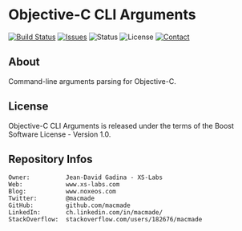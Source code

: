 Objective-C CLI Arguments
=========================

[![Build Status](https://img.shields.io/travis/macmade/Objective-C-CLI-Arguments.svg?branch=master&style=flat)](https://travis-ci.org/macmade/Objective-C-CLI-Arguments)
[![Issues](http://img.shields.io/github/issues/macmade/Objective-C-CLI-Arguments.svg?style=flat)](https://github.com/macmade/Objective-C-CLI-Arguments/issues)
![Status](https://img.shields.io/badge/status-inactive-lightgray.svg?style=flat)
![License](https://img.shields.io/badge/license-boost-brightgreen.svg?style=flat)
[![Contact](https://img.shields.io/badge/contact-@macmade-blue.svg?style=flat)](https://twitter.com/macmade)

About
-----

Command-line arguments parsing for Objective-C.

License
-------

Objective-C CLI Arguments is released under the terms of the Boost Software License - Version 1.0.

Repository Infos
----------------

    Owner:			Jean-David Gadina - XS-Labs
    Web:			www.xs-labs.com
    Blog:			www.noxeos.com
    Twitter:		@macmade
    GitHub:			github.com/macmade
    LinkedIn:		ch.linkedin.com/in/macmade/
    StackOverflow:	stackoverflow.com/users/182676/macmade
